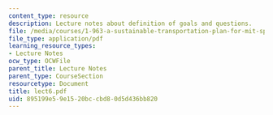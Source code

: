 ```yaml
---
content_type: resource
description: Lecture notes about definition of goals and questions.
file: /media/courses/1-963-a-sustainable-transportation-plan-for-mit-spring-2007/895199e59e1520bccbd80d5d436bb820_lect6.pdf
file_type: application/pdf
learning_resource_types:
- Lecture Notes
ocw_type: OCWFile
parent_title: Lecture Notes
parent_type: CourseSection
resourcetype: Document
title: lect6.pdf
uid: 895199e5-9e15-20bc-cbd8-0d5d436bb820
---
```

